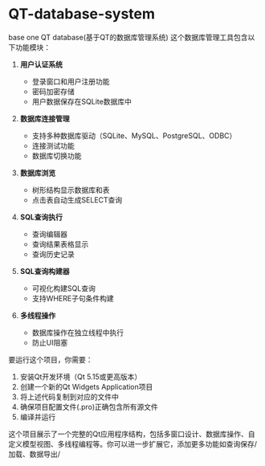 # QT-database-system
base one QT database(基于QT的数据库管理系统)
这个数据库管理工具包含以下功能模块：

1. **用户认证系统**
   - 登录窗口和用户注册功能
   - 密码加密存储
   - 用户数据保存在SQLite数据库中

2. **数据库连接管理**
   - 支持多种数据库驱动（SQLite、MySQL、PostgreSQL、ODBC）
   - 连接测试功能
   - 数据库切换功能

3. **数据库浏览**
   - 树形结构显示数据库和表
   - 点击表自动生成SELECT查询

4. **SQL查询执行**
   - 查询编辑器
   - 查询结果表格显示
   - 查询历史记录

5. **SQL查询构建器**
   - 可视化构建SQL查询
   - 支持WHERE子句条件构建

6. **多线程操作**
   - 数据库操作在独立线程中执行
   - 防止UI阻塞

要运行这个项目，你需要：

1. 安装Qt开发环境（Qt 5.15或更高版本）
2. 创建一个新的Qt Widgets Application项目
3. 将上述代码复制到对应的文件中
4. 确保项目配置文件(.pro)正确包含所有源文件
5. 编译并运行

这个项目展示了一个完整的Qt应用程序结构，包括多窗口设计、数据库操作、自定义模型视图、多线程编程等。你可以进一步扩展它，添加更多功能如查询保存/加载、数据导出/
